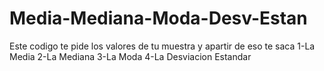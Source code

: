 # Media-Mediana-Moda-Desv-Estan

Este codigo te pide los valores de tu muestra y apartir de eso te saca 
1-La Media 
2-La Mediana
3-La Moda
4-La Desviacion Estandar
